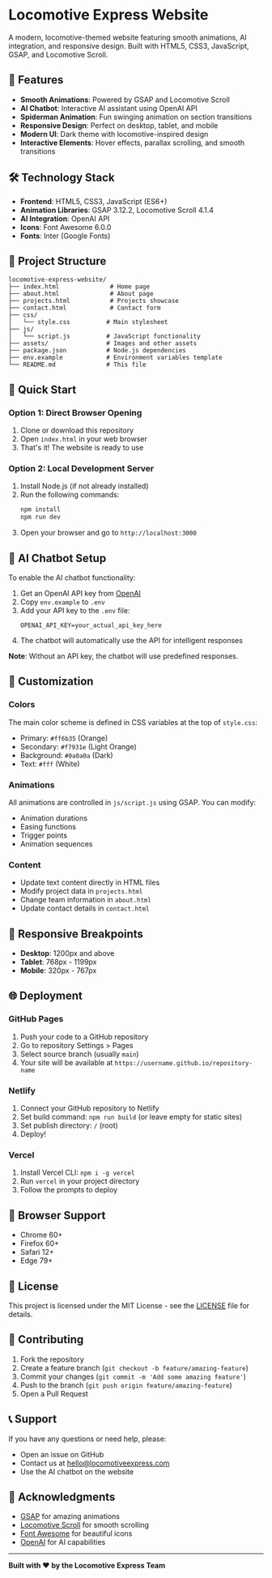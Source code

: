 # Locomotive Express Website

A modern, locomotive-themed website featuring smooth animations, AI integration, and responsive design. Built with HTML5, CSS3, JavaScript, GSAP, and Locomotive Scroll.

## 🚂 Features

- **Smooth Animations**: Powered by GSAP and Locomotive Scroll
- **AI Chatbot**: Interactive AI assistant using OpenAI API
- **Spiderman Animation**: Fun swinging animation on section transitions
- **Responsive Design**: Perfect on desktop, tablet, and mobile
- **Modern UI**: Dark theme with locomotive-inspired design
- **Interactive Elements**: Hover effects, parallax scrolling, and smooth transitions

## 🛠️ Technology Stack

- **Frontend**: HTML5, CSS3, JavaScript (ES6+)
- **Animation Libraries**: GSAP 3.12.2, Locomotive Scroll 4.1.4
- **AI Integration**: OpenAI API
- **Icons**: Font Awesome 6.0.0
- **Fonts**: Inter (Google Fonts)

## 📁 Project Structure

```
locomotive-express-website/
├── index.html              # Home page
├── about.html              # About page
├── projects.html           # Projects showcase
├── contact.html            # Contact form
├── css/
│   └── style.css          # Main stylesheet
├── js/
│   └── script.js          # JavaScript functionality
├── assets/                # Images and other assets
├── package.json           # Node.js dependencies
├── env.example            # Environment variables template
└── README.md              # This file
```

## 🚀 Quick Start

### Option 1: Direct Browser Opening
1. Clone or download this repository
2. Open `index.html` in your web browser
3. That's it! The website is ready to use

### Option 2: Local Development Server
1. Install Node.js (if not already installed)
2. Run the following commands:
   ```bash
   npm install
   npm run dev
   ```
3. Open your browser and go to `http://localhost:3000`

## 🤖 AI Chatbot Setup

To enable the AI chatbot functionality:

1. Get an OpenAI API key from [OpenAI](https://platform.openai.com/api-keys)
2. Copy `env.example` to `.env`
3. Add your API key to the `.env` file:
   ```
   OPENAI_API_KEY=your_actual_api_key_here
   ```
4. The chatbot will automatically use the API for intelligent responses

**Note**: Without an API key, the chatbot will use predefined responses.

## 🎨 Customization

### Colors
The main color scheme is defined in CSS variables at the top of `style.css`:
- Primary: `#ff6b35` (Orange)
- Secondary: `#f7931e` (Light Orange)
- Background: `#0a0a0a` (Dark)
- Text: `#fff` (White)

### Animations
All animations are controlled in `js/script.js` using GSAP. You can modify:
- Animation durations
- Easing functions
- Trigger points
- Animation sequences

### Content
- Update text content directly in HTML files
- Modify project data in `projects.html`
- Change team information in `about.html`
- Update contact details in `contact.html`

## 📱 Responsive Breakpoints

- **Desktop**: 1200px and above
- **Tablet**: 768px - 1199px
- **Mobile**: 320px - 767px

## 🌐 Deployment

### GitHub Pages
1. Push your code to a GitHub repository
2. Go to repository Settings > Pages
3. Select source branch (usually `main`)
4. Your site will be available at `https://username.github.io/repository-name`

### Netlify
1. Connect your GitHub repository to Netlify
2. Set build command: `npm run build` (or leave empty for static sites)
3. Set publish directory: `/` (root)
4. Deploy!

### Vercel
1. Install Vercel CLI: `npm i -g vercel`
2. Run `vercel` in your project directory
3. Follow the prompts to deploy

## 🔧 Browser Support

- Chrome 60+
- Firefox 60+
- Safari 12+
- Edge 79+

## 📄 License

This project is licensed under the MIT License - see the [LICENSE](LICENSE) file for details.

## 🤝 Contributing

1. Fork the repository
2. Create a feature branch (`git checkout -b feature/amazing-feature`)
3. Commit your changes (`git commit -m 'Add some amazing feature'`)
4. Push to the branch (`git push origin feature/amazing-feature`)
5. Open a Pull Request

## 📞 Support

If you have any questions or need help, please:
- Open an issue on GitHub
- Contact us at hello@locomotiveexpress.com
- Use the AI chatbot on the website

## 🙏 Acknowledgments

- [GSAP](https://greensock.com/gsap/) for amazing animations
- [Locomotive Scroll](https://locomotive.ca/) for smooth scrolling
- [Font Awesome](https://fontawesome.com/) for beautiful icons
- [OpenAI](https://openai.com/) for AI capabilities

---

**Built with ❤️ by the Locomotive Express Team**
